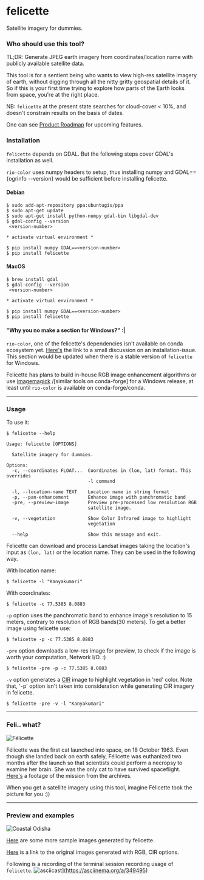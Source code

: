 


# felicette

Satellite imagery for dummies.

### Who should use this tool?

TL;DR: Generate JPEG earth imagery from coordinates/location name with publicly available satellite data.

This tool is for a sentient being who wants to view high-res satellite imagery of earth, without digging through all the nitty gritty geospatial details of it. So if this is your first time trying to explore how parts of the Earth looks from space, you're at the right place.

NB: `felicette` at the present state searches for cloud-cover < 10%, and doesn't constrain results on the basis of dates. 

One can see [Product Roadmap](https://github.com/plant99/felicette/wiki/Product-Roadmap) for upcoming features.

### Installation

`felicette` depends on GDAL. But the following steps cover GDAL's installation as well.

`rio-color` uses numpy headers to setup, thus installing numpy and GDAL=={ogrinfo --version} would be sufficient before installing felicette.

#### Debian 
```
$ sudo add-apt-repository ppa:ubuntugis/ppa
$ sudo apt-get update
$ sudo apt-get install python-numpy gdal-bin libgdal-dev
$ gdal-config --version
 <version-number>
 
* activate virtual environment *

$ pip install numpy GDAL==<version-number>
$ pip install felicette

```

#### MacOS
```
$ brew install gdal
$ gdal-config --version
 <version-number>

* activate virtual environment *

$ pip install numpy GDAL==<version-number>
$ pip install felicette
```

#### "Why you no make a section for Windows?" :|

`rio-color`, one of the felicette's dependencies isn't available on conda ecosystem yet. [Here's](https://github.com/mapbox/rio-color/issues/58#issuecomment-406466990) the link to a small discussion on an installation-issue. This section would be updated when there is a stable version of `felicette` for Windows.

Felicette has plans to build in-house RGB image enhancement algorithms or use [imagemagick](https://imagemagick.org/script/command-line-processing.php) /\[similar tools on conda-forge] for a Windows release, at least until `rio-color` is available on conda-forge/conda.

-------------------------

### Usage

To use it:

    $ felicette --help

```
Usage: felicette [OPTIONS]

  Satellite imagery for dummies.

Options:
  -c, --coordinates FLOAT...  Coordinates in (lon, lat) format. This overrides
                              -l command

  -l, --location-name TEXT    Location name in string format
  -p, --pan-enhancement       Enhance image with panchromatic band
  -pre, --preview-image       Preview pre-processed low resolution RGB
                              satellite image.

  -v, --vegetation            Show Color Infrared image to highlight
                              vegetation

  --help                      Show this message and exit.

```

Felicette can download and process Landsat images taking the location's input as `(lon, lat)` or the location name. They can be used in the following way.

With location name:

    $ felicette -l "Kanyakumari"

With coordinates:

    $ felicette -c 77.5385 8.0883

`-p` option uses the panchromatic band to enhance image's resolution to 15 meters, contrary to resolution of RGB bands(30 meters). 
To get a better image using felicette use:

    $ felicette -p -c 77.5385 8.0883

`-pre` option downloads a low-res image for preview, to check if the image is worth your computation, Network I/O. :)

    $ felicette -pre -p -c 77.5385 8.0883
  
`-v` option generates a [CIR](https://eos.com/color-infrared/) image to highlight vegetation in 'red' color. Note that, '-p' option isn't taken into consideration while generating CIR imagery in felicette.

    $ felicette -pre -v -l "Kanyakumari"
  

-------------------------
### Feli.. what?

![Félicette](https://i.imgur.com/q4G5ThZ.jpg)


Félicette was the first cat launched into space, on 18 October 1963. Even though she landed back on earth safely, Félicette was euthanized two months after the launch so that scientists could perform a necropsy to examine her brain. She was the only cat to have survived spaceflight. [Here's](https://www.youtube.com/watch?v=v-tpmvGRoyw) a footage of the mission from the archives.

When you get a satellite imagery using this tool, imagine Félicette took the picture for you :)) 

-------------------------
### Preview and examples

![Coastal Odisha](https://i.imgur.com/BaquOGJ.jpg)

[Here](https://github.com/plant99/felicette/wiki/Sample-images-generated-by-felicette) are some more sample images generated by felicette.

[Here](
https://drive.google.com/drive/folders/1QxJUaCt_MDE7LAdh9znTP7796JXAHKhU?usp=sharing) is a link to the original images generated with RGB, CIR options.

Following is a recording of the terminal session recording usage of `felicette`.
![asciicast](https://asciinema.org/a/349495.png)](https://asciinema.org/a/349495)
